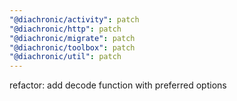 ```yaml
---
"@diachronic/activity": patch
"@diachronic/http": patch
"@diachronic/migrate": patch
"@diachronic/toolbox": patch
"@diachronic/util": patch
---
```


refactor: add decode function with preferred options
